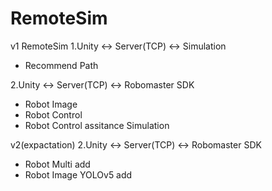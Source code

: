 # RemoteSim

v1 RemoteSim
1.Unity <-> Server(TCP) <-> Simulation
- Recommend Path

2.Unity <-> Server(TCP) <-> Robomaster SDK
- Robot Image
- Robot Control
- Robot Control assitance Simulation

v2(expactation)
2.Unity <-> Server(TCP) <-> Robomaster SDK
- Robot Multi add
- Robot Image YOLOv5 add